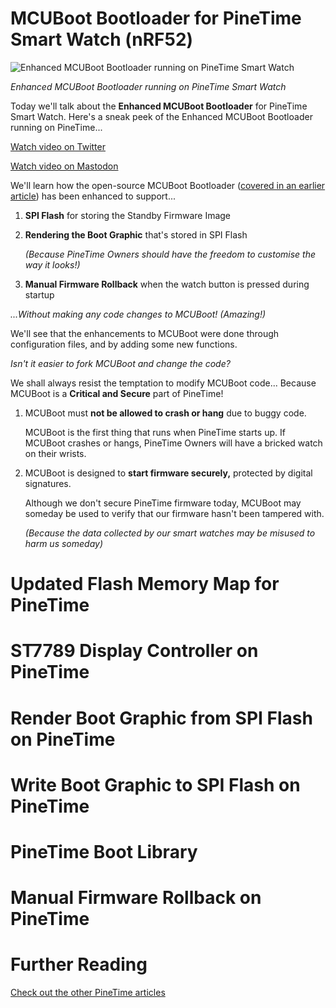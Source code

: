 # MCUBoot Bootloader for PineTime Smart Watch (nRF52)

![Enhanced MCUBoot Bootloader running on PineTime Smart Watch](https://lupyuen.github.io/images/mcuboot-photo2-small.jpg)

_Enhanced MCUBoot Bootloader running on PineTime Smart Watch_

Today we'll talk about the __Enhanced MCUBoot Bootloader__ for PineTime Smart Watch. Here's a sneak peek of the Enhanced MCUBoot Bootloader running on PineTime...

[Watch video on Twitter](https://twitter.com/MisterTechBlog/status/1261568945728876544?s=20)

[Watch video on Mastodon](https://qoto.org/@lupyuen/104177098953236703)

We'll learn how the open-source MCUBoot Bootloader ([covered in an earlier article](https://lupyuen.github.io/pinetime-rust-mynewt/articles/dfu)) has been enhanced to support...

1. __SPI Flash__ for storing the Standby Firmware Image

1. __Rendering the Boot Graphic__ that's stored in SPI Flash 

    _(Because PineTime Owners should have the freedom to customise the way it looks!)_

1. __Manual Firmware Rollback__ when the watch button is pressed during startup

_...Without making any code changes to MCUBoot! (Amazing!)_

We'll see that the enhancements to MCUBoot were done through configuration files, and by adding some new functions.

_Isn't it easier to fork MCUBoot and change the code?_

We shall always resist the temptation to modify MCUBoot code... Because MCUBoot is a __Critical and Secure__ part of PineTime!

1. MCUBoot must __not be allowed to crash or hang__ due to buggy code.

    MCUBoot is the first thing that runs when PineTime starts up. If MCUBoot crashes or hangs, PineTime Owners will have a bricked watch on their wrists.

1. MCUBoot is designed to __start firmware securely,__ protected by digital signatures.

    Although we don't secure PineTime firmware today, MCUBoot may someday be used to verify that our firmware hasn't been tampered with.

    _(Because the data collected by our smart watches may be misused to harm us someday)_

# Updated Flash Memory Map for PineTime

# ST7789 Display Controller on PineTime

# Render Boot Graphic from SPI Flash on PineTime

# Write Boot Graphic to SPI Flash on PineTime

# PineTime Boot Library

# Manual Firmware Rollback on PineTime

# Further Reading

[Check out the other PineTime articles](https://github.com/lupyuen/pinetime-rust-mynewt/blob/master/README.md)
